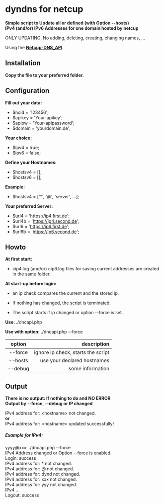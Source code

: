 # dyndns for netcup
**Simple script to Update all or defined (with Option --hosts)  
IPv4 (and/or) IPv6 Addresses for one domain hosted by netcup**  

ONLY UPDATING. No adding, deleting, creating, changing names, ...  

Using the **[Netcup-DNS_API](https://www.netcup-wiki.de/wiki/DNS_API)**.  

## Installation
**Copy the file to your preferred folder.**  

## Configuration
**Fill out your data:**
- $ncid = '123456';
- $apikey = 'Your-apikey';
- $apipw = 'Your-apipassword';
- $domain = 'yourdomain.de';

**Your choice:**  
- $ipv4 = true;  
- $ipv6 = false;  

**Define your Hostnames:**
- $hostsv4 = [];
- $hostsv6 = [];

**Example:**
- $hostsv4 = ['*', '@', 'server', ...];

**Your preferred Server:**  
- $url4 = 'https://ip4.first.de';
- $url4b = 'https://ip4.second.de';
- $url6 = 'https://ip6.first.de';
- $url6b = 'https://ip6.second.de';

## Howto
**At first start:**  
- cip4.log (and/or) cip6.log files for saving current addresses are created in the same folder.  

**At start-up before login:**  
- an ip check compares the current and the stored ip.  

- If nothing has changed, the script is terminated.  
- The script starts if ip changed or option --force is set.  

**Use:** ./dncapi.php  

**Use with option:** ./dncapi.php --force  

| option | description |
|:------:|------------:|
| --force | ignore ip check, starts the script |
| --hosts | use your declared hostnames |
| --debug | some information |

## Output
**There is no output: If nothing to do and NO ERROR**  
**Output by --force, --debug or IP changed**  

IPv4 address for: \<hostname\> not changed.  
**or**  
IPv4 address for: \<hostname\> updated successfully!  

##### Example for IPv4:

yyyy@xxx: ./dncapi.php --force  
IPv4 Address changed or Option --force is enabled.  
Login: success  
IPv4 address for: * not changed.  
IPv4 address for: @ not changed.  
IPv4 address for: dynd not changed.  
IPv4 address for: xxx not changed.  
IPv4 address for: yyy not changed.  
IPv4 ..  
Logout: success  
